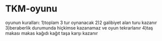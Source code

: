 # TKM-oyunu
oyunun kuralları:
1)toplam 3 tur oynanacak 
2)2 galibiyet alan turu kazanır
3)beraberlik durumunda hiçkimse kazanamaz ve oyun tekrarlanır
4)taş makası makas kağıdı kağıt taşa karşı kazanır
